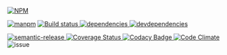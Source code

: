 [![NPM][check-more-types-icon] ][check-more-types-url]

[![manpm](https://img.shields.io/badge/manpm-%E2%9C%93-3399ff.svg)](https://github.com/bahmutov/manpm)
[![Build status][check-more-types-ci-image] ][check-more-types-ci-url]
[![dependencies][check-more-types-dependencies-image] ][check-more-types-dependencies-url]
[![devdependencies][check-more-types-devdependencies-image] ][check-more-types-devdependencies-url]

[![semantic-release][semantic-image] ][semantic-url]
[![Coverage Status][check-more-types-coverage-image] ][check-more-types-coverage-url]
[![Codacy Badge][check-more-types-codacy-image] ][check-more-types-codacy-url]
[![Code Climate][check-more-types-code-climate-image] ][check-more-types-code-climate-url]
![issue](http://issuestats.com/github/kensho-technologies/check-more-types/badge/issue)

[check-more-types-icon]: https://nodei.co/npm/check-more-types.png?downloads=true
[check-more-types-url]: https://npmjs.org/package/check-more-types
[check-more-types-ci-image]: https://travis-ci.org/kensho-technologies/check-more-types.png?branch=master
[check-more-types-ci-url]: https://travis-ci.org/kensho-technologies/check-more-types
[check-more-types-coverage-image]: https://coveralls.io/repos/kensho-technologies/check-more-types/badge.png
[check-more-types-coverage-url]: https://coveralls.io/r/kensho-technologies/check-more-types
[check-more-types-dependencies-image]: https://david-dm.org/kensho-technologies/check-more-types.png
[check-more-types-dependencies-url]: https://david-dm.org/kensho-technologies/check-more-types
[check-more-types-devdependencies-image]: https://david-dm.org/kensho-technologies/check-more-types/dev-status.png
[check-more-types-devdependencies-url]: https://david-dm.org/kensho-technologies/check-more-types#info=devDependencies
[check-more-types-codacy-image]: https://www.codacy.com/project/badge/25cb5d1410c7497cb057d887d1f3ea23
[check-more-types-codacy-url]: https://www.codacy.com/public/kensho-technologies/check-more-types.git
[check-more-types-code-climate-image]: https://codeclimate.com/github/kensho-technologies/check-more-types/badges/gpa.svg
[check-more-types-code-climate-url]: https://codeclimate.com/github/kensho-technologies/check-more-types
[semantic-image]: https://img.shields.io/badge/%20%20%F0%9F%93%A6%F0%9F%9A%80-semantic--release-e10079.svg
[semantic-url]: https://github.com/semantic-release/semantic-release
